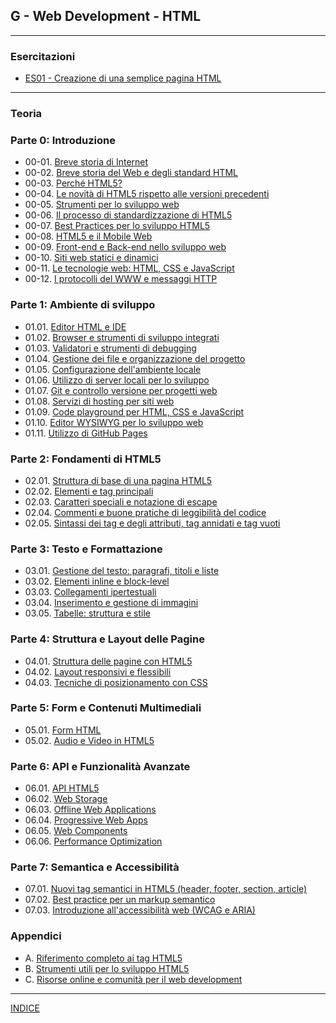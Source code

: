 ## G - Web Development - HTML

---
### Esercitazioni
- [ES01 - Creazione di una semplice pagina HTML](https://docs.google.com/presentation/d/1Ln-fThuBwAGrx0Ys9Tsy8wIILpvEpRtMdXyNX46idPo/edit?usp=sharing)

---
### Teoria
### Parte 0: Introduzione
- 00-01. [Breve storia di Internet](00.08_Breve_storia_di_Internet.md)
- 00-02. [Breve storia del Web e degli standard HTML](00.02_Breve_storia_del_Web.md)
- 00-03. [Perché HTML5?](00.01_Perche_HTML5.md)
- 00-04. [Le novità di HTML5 rispetto alle versioni precedenti](00.03_Novita_HTML5.md)
- 00-05. [Strumenti per lo sviluppo web](00.04_Strumenti_sviluppo_web.md)
- 00-06. [Il processo di standardizzazione di HTML5](00.05_Processo_standardizzazione_HTML5.md)
- 00-07. [Best Practices per lo sviluppo HTML5](00.06_Best_Practices_HTML5.md)
- 00-08. [HTML5 e il Mobile Web](00.07_HTML5_Mobile_Web.md)
- 00-09. [Front-end e Back-end nello sviluppo web](00.09_Front_end_e_Back_end.md)
- 00-10. [Siti web statici e dinamici](00.10_Siti_web_statici_e_dinamici.md)
- 00-11. [Le tecnologie web: HTML, CSS e JavaScript](00.11_Tecnologie_web.md)
- 00-12. [I protocolli del WWW e messaggi HTTP](00.12_Protocolli_WWW_e_messaggi_HTTP.md)

### Parte 1: Ambiente di sviluppo
- 01.01. [Editor HTML e IDE](01.01_Editor_HTML_e_IDE.md)
- 01.02. [Browser e strumenti di sviluppo integrati](01.02_Browser_e_strumenti_sviluppo.md)
- 01.03. [Validatori e strumenti di debugging](01.03_Validatori_e_strumenti_debugging.md)
- 01.04. [Gestione dei file e organizzazione del progetto](01.04_Gestione_file_organizzazione_progetto.md)
- 01.05. [Configurazione dell'ambiente locale](01.05_Configurazione_ambiente_locale.md)
- 01.06. [Utilizzo di server locali per lo sviluppo](01.06_Utilizzo_server_locali_sviluppo.md)
- 01.07. [Git e controllo versione per progetti web](01.07_Git_controllo_versione.md)
- 01.08. [Servizi di hosting per siti web](01.08_Servizi_hosting.md)
- 01.09. [Code playground per HTML, CSS e JavaScript](01.09_Code_playground.md)
- 01.10. [Editor WYSIWYG per lo sviluppo web](01.10_Editor_WYSIWYG.md)
- 01.11. [Utilizzo di GitHub Pages](01.11_GitHub_Pages.md)


### Parte 2: Fondamenti di HTML5
- 02.01. [Struttura di base di una pagina HTML5](02.01_Struttura_base_HTML5.md)
- 02.02. [Elementi e tag principali](02.02_Elementi_tag_principali.md)
- 02.03. [Caratteri speciali e notazione di escape](02.03_Caratteri_speciali_escape.md)
- 02.04. [Commenti e buone pratiche di leggibilità del codice](02.04_Commenti_buone_pratiche.md)
- 02.05. [Sintassi dei tag e degli attributi, tag annidati e tag vuoti](02.05_Sintassi_tag_attributi.md)

### Parte 3: Testo e Formattazione
- 03.01. [Gestione del testo: paragrafi, titoli e liste](03.01_Gestione_testo.md)
- 03.02. [Elementi inline e block-level](03.02_Elementi_inline_block.md)
- 03.03. [Collegamenti ipertestuali](03.03_Collegamenti_ipertestuali.md)
- 03.04. [Inserimento e gestione di immagini](03.04_Inserimento_gestione_immagini.md)
- 03.05. [Tabelle: struttura e stile](03.05_Tabelle_struttura_stile.md)

### Parte 4: Struttura e Layout delle Pagine
- 04.01. [Struttura delle pagine con HTML5](04.01_Struttura_pagine_HTML5.md)
- 04.02. [Layout responsivi e flessibili](04.02_Layout_responsivi_flessibili.md)
- 04.03. [Tecniche di posizionamento con CSS](04.03_Tecniche_posizionamento_CSS.md)

### Parte 5: Form e Contenuti Multimediali
- 05.01. [Form HTML](05.01_Form_HTML.md)
- 05.02. [Audio e Video in HTML5](05.02_Audio_Video_HTML5.md)

### Parte 6: API e Funzionalità Avanzate
- 06.01. [API HTML5](06.01_API_HTML5.md)
- 06.02. [Web Storage](06.02_Web_Storage.md)
- 06.03. [Offline Web Applications](06.03_Offline_Web_Applications.md)
- 06.04. [Progressive Web Apps](06.04_Progressive_Web_Apps.md)
- 06.05. [Web Components](06.05_Web_Components.md)
- 06.06. [Performance Optimization](06.06_Performance_Optimization.md)

### Parte 7: Semantica e Accessibilità
- 07.01. [Nuovi tag semantici in HTML5 (header, footer, section, article)](07.01_Nuovi_tag_semantici.md)
- 07.02. [Best practice per un markup semantico](07.02_Best_practice_markup_semantico.md)
- 07.03. [Introduzione all'accessibilità web (WCAG e ARIA)](07.03_Introduzione_accessibilita_web.md)

### Appendici
- A. [Riferimento completo ai tag HTML5](A_Riferimento_completo_tag_HTML5.md)
- B. [Strumenti utili per lo sviluppo HTML5](B_Strumenti_utili_sviluppo_HTML5.md)
- C. [Risorse online e comunità per il web development](C_Risorse_online_comunita.md)

---
[INDICE](../README.md)
